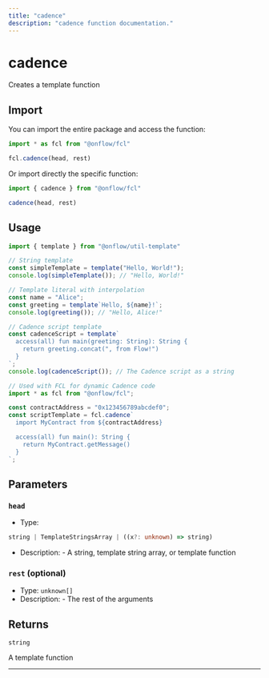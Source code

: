 ```yaml
---
title: "cadence"
description: "cadence function documentation."
---
```


<!-- THIS DOCUMENT IS AUTO-GENERATED FROM [onflow/fcl/../fcl-core/src/fcl-core.ts](https://github.com/onflow/fcl-js/tree/master/packages/fcl/../fcl-core/src/fcl-core.ts). DO NOT EDIT MANUALLY -->

# cadence

Creates a template function

## Import

You can import the entire package and access the function:

```typescript
import * as fcl from "@onflow/fcl"

fcl.cadence(head, rest)
```

Or import directly the specific function:

```typescript
import { cadence } from "@onflow/fcl"

cadence(head, rest)
```

## Usage

```typescript
import { template } from "@onflow/util-template"

// String template
const simpleTemplate = template("Hello, World!");
console.log(simpleTemplate()); // "Hello, World!"

// Template literal with interpolation
const name = "Alice";
const greeting = template`Hello, ${name}!`;
console.log(greeting()); // "Hello, Alice!"

// Cadence script template
const cadenceScript = template`
  access(all) fun main(greeting: String): String {
    return greeting.concat(", from Flow!")
  }
`;
console.log(cadenceScript()); // The Cadence script as a string

// Used with FCL for dynamic Cadence code
import * as fcl from "@onflow/fcl";

const contractAddress = "0x123456789abcdef0";
const scriptTemplate = fcl.cadence`
  import MyContract from ${contractAddress}

  access(all) fun main(): String {
    return MyContract.getMessage()
  }
`;
```

## Parameters

### `head` 


- Type: 
```typescript
string | TemplateStringsArray | ((x?: unknown) => string)
```
- Description: - A string, template string array, or template function

### `rest` (optional)


- Type: `unknown[]`
- Description: - The rest of the arguments


## Returns

`string`


A template function

---